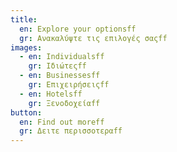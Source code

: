 ```yaml
---
title:
  en: Explore your optionsff
  gr: Ανακαλύψτε τις επιλογές σαςff
images:
  - en: Individualsff
    gr: Ιδιώτεςff
  - en: Businessesff
    gr: Επιχειρήσειςff
  - en: Hotelsff
    gr: Ξενοδοχείαff
button:
  en: Find out moreff
  gr: Δειτε περισσοτεραff
---
```

